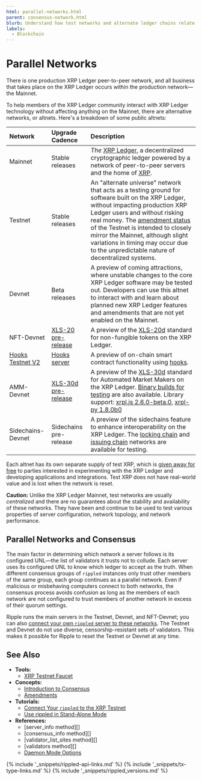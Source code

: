 ```yaml
---
html: parallel-networks.html
parent: consensus-network.html
blurb: Understand how test networks and alternate ledger chains relate to the production XRP Ledger.
labels:
  - Blockchain
---
```

# Parallel Networks

There is one production XRP Ledger peer-to-peer network, and all business that takes place on the XRP Ledger occurs within the production network—the Mainnet.

To help members of the XRP Ledger community interact with XRP Ledger technology without affecting anything on the Mainnet, there are alternative networks, or altnets. Here's a breakdown of some public altnets:

| Network | Upgrade Cadence | Description                                      |
|:--------|:----------------|:-------------------------------------------------|
| Mainnet | Stable releases | _The_ [XRP Ledger](xrp-ledger-overview.html), a  decentralized cryptographic ledger powered by a network of peer-to-peer servers and the home of [XRP](xrp.html). |
| Testnet | Stable releases | An "alternate universe" network that acts as a testing ground for software built on the XRP Ledger, without impacting production XRP Ledger users and without risking real money. The [amendment status](known-amendments.html) of the Testnet is intended to closely mirror the Mainnet, although slight variations in timing may occur due to the unpredictable nature of decentralized systems. |
| Devnet  | Beta releases   | A preview of coming attractions, where unstable changes to the core XRP Ledger software may be tested out. Developers can use this altnet to interact with and learn about planned new XRP Ledger features and amendments that are not yet enabled on the Mainnet. |
| NFT-Devnet | [XLS-20 pre-release](https://github.com/ripple/rippled/tree/xls20) | A preview of the [XLS-20d](https://github.com/XRPLF/XRPL-Standards/discussions/46) standard for non-fungible tokens on the XRP Ledger. <!-- SPELLING_IGNORE: 20d --> |
| [Hooks Testnet V2](https://hooks-testnet-v2.xrpl-labs.com/) | [Hooks server](https://github.com/XRPL-Labs/xrpld-hooks) | A preview of on-chain smart contract functionality using [hooks](https://write.as/xumm/xrpl-labs-is-working-on-the-transaction-hooks-amendment-for-the-xrp-ledger). |
| AMM-Devnet | [XLS-30d pre-release](https://github.com/gregtatcam/rippled/tree/amm-core-functionality/) | A preview of the [XLS-30d](https://github.com/XRPLF/XRPL-Standards/discussions/78) standard for Automated Market Makers on the XRP Ledger. <!-- SPELLING_IGNORE: 30d --> [Binary builds for testing](https://github.com/legleux/scheduled/releases) are also available. Library support: [xrpl.js 2.6.0-beta.0](https://www.npmjs.com/package/xrpl/v/2.6.0-beta.0), [xrpl-py 1.8.0b0](https://pypi.org/project/xrpl-py/1.8.0b0/) |
| Sidechains-Devnet | Sidechains pre-release | A preview of the sidechains feature to enhance interoperability on the XRP Ledger. The [locking chain](https://sidechain-net1.devnet.rippletest.net) and [issuing chain](https://sidechain-net2.devnet.rippletest.net) networks are available for testing. |


Each altnet has its own separate supply of test XRP, which is [given away for free](xrp-testnet-faucet.html) to parties interested in experimenting with the XRP Ledger and developing applications and integrations. Test XRP does not have real-world value and is lost when the network is reset.

**Caution:** Unlike the XRP Ledger Mainnet, test networks are usually _centralized_ and there are no guarantees about the stability and availability of these networks. They have been and continue to be used to test various properties of server configuration, network topology, and network performance.


## Parallel Networks and Consensus

The main factor in determining which network a server follows is its configured UNL—the list of validators it trusts not to collude. Each server uses its configured UNL to know which ledger to accept as the truth. When different consensus groups of `rippled` instances only trust other members of the same group, each group continues as a parallel network. Even if malicious or misbehaving computers connect to both networks, the consensus process avoids confusion as long as the members of each network are not configured to trust members of another network in excess of their quorum settings.

Ripple runs the main servers in the Testnet, Devnet, and NFT-Devnet; you can also [connect your own `rippled` server to these networks](connect-your-rippled-to-the-xrp-test-net.html). The Testnet and Devnet do not use diverse, censorship-resistant sets of validators. This makes it possible for Ripple to reset the Testnet or Devnet at any time.


## See Also

- **Tools:**
    - [XRP Testnet Faucet](xrp-test-net-faucet.html)
- **Concepts:**
    - [Introduction to Consensus](intro-to-consensus.html)
    - [Amendments](amendments.html)
- **Tutorials:**
    - [Connect Your `rippled` to the XRP Testnet](connect-your-rippled-to-the-xrp-test-net.html)
    - [Use rippled in Stand-Alone Mode](use-stand-alone-mode.html)
- **References:**
    - [server_info method][]
    - [consensus_info method][]
    - [validator_list_sites method][]
    - [validators method][]
    - [Daemon Mode Options](commandline-usage.html#daemon-mode-options)


<!--{# common link defs #}-->
{% include '_snippets/rippled-api-links.md' %}
{% include '_snippets/tx-type-links.md' %}
{% include '_snippets/rippled_versions.md' %}
